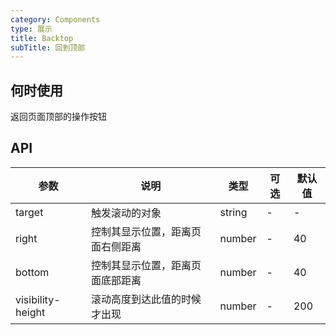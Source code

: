 ```yaml
---
category: Components
type: 展示
title: Backtop 
subTitle: 回到顶部
---
```


## 何时使用
返回页面顶部的操作按钮


## API
| 参数 | 说明 | 类型 | 可选 | 默认值 |
| ---- | ---- | ---- | ---- | ------ |
|target|触发滚动的对象|string|-|-|
|right|控制其显示位置，距离页面右侧距离|number|-|40|
|bottom|控制其显示位置，距离页面底部距离|number|-|40|
|visibility-height|滚动高度到达此值的时候才出现|number|-|200|
